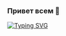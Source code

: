 ### Привет всем 👋

[![Typing SVG](https://readme-typing-svg.herokuapp.com?color=%2336BCF7&lines=Computer+science+student)](https://git.io/typing-svg)
